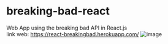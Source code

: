 # breaking-bad-react
Web App using the breaking bad API in React.js <br>
link web: https://react-breakingbad.herokuapp.com/
![image](https://user-images.githubusercontent.com/66080281/107831352-a3fb8f00-6d6c-11eb-8c1a-d853188cdabc.png)
